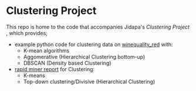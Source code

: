 # Clustering Project

This repo is home to the code that accompanies Jidapa's *Clustering Project* , which provides; 
- example python code for clustering data on [winequality_red](https://drive.google.com/file/d/1jXQIFh6y3xo52byug_UcqBdtZgjOMn_D/view?usp=drive_link) with:
  - K-mean algorithms
  - Aggomerative (Hierarchical Clustering bottom-up) 
  - DBSCAN (Density based  Clustering) 
- [rapid miner report](https://drive.google.com/file/d/1n-Islo_OX2Ijr09WMZmhxFzlv-Of2SO2/view?usp=drive_link) for Clustering:
  - K-means
  - Top-down clustering/Divisive (Hierarchical Clustering) 

